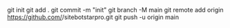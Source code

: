 git init
git add .
git commit -m "init"
git branch -M main
git remote add origin https://github.com/<iuxicrm>/sitebotstarpro.git
git push -u origin main
